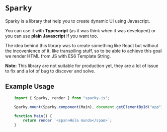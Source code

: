 # `Sparky`

Sparky is a library that help you to create dynamic UI using Javascript.

You can use it with **Typescript** (as it was think when it was developed) or you can use **plain Javascript** if you want too.

The idea behind this library was to create something like React but without the incovenience of it, like transpiling stuff, so to be able to achieve this goal we render HTML from JS with ES6 Template String.

**Note:** This library are not suitable for production yet, they are a lot of issue to fix and a lot of bug to discover and solve.

## Example Usage

```js
    import { Sparky, render } from "sparky-js";

    Sparky.mount(Sparky.component(Main), document.getElementById("app"));

    function Main() {
        return render `<span>Hola mundo</span>`;
    }
```

